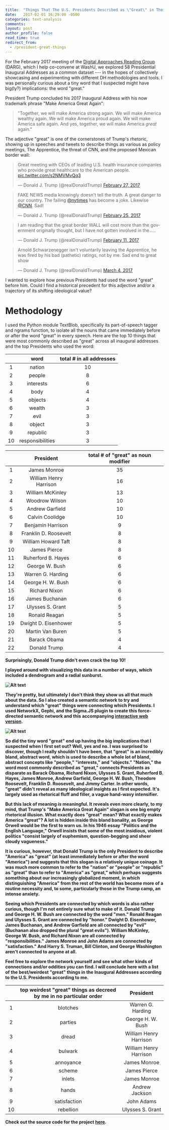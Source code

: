 ```yaml
---
title:  "Things That The U.S. Presidents Described as \"Great\" in Their Inaugural Addresses"
date:   2017-02-01 16:29:00 -0500
categories: text-analysis
comments: 
layout: post
author_profile: false
read_time: true
redirect_from:
  - /president-great-things
---
```


For the February 2017 meeting of the [Digital Approaches Reading Group](http://sites.wustl.edu/darg) (DARG), which I help co-convene at WashU, we explored 58 Presidential Inaugural Addresses as a common dataset --- in the hopes of collectively showcasing and experimenting with different DH methodologies and tools. I was personally curious about a tiny word that I suspected might have big(ly?) implications: the word "great."

President Trump concluded his 2017 Inaugural Address with his now trademark phrase "Make America Great Again":
>"Together, we will make America strong again. We will make America wealthy again. We will make America proud again. We will make America safe again. And yes, together, we will make America *great* again."

The adjective "great" is one of the cornerstones of Trump's rhetoric, showing up in speeches and tweets to describe things as various as policy meetings, The Apprentice, the threat of CNN, and the proposed Mexican border wall:


<blockquote class="twitter-tweet" data-lang="en"><p lang="en" dir="ltr">Great meeting with CEOs of leading U.S. health insurance companies who provide great healthcare to the American people. <a href="https://t.co/s2NMVMvQq3">pic.twitter.com/s2NMVMvQq3</a></p>&mdash; Donald J. Trump (@realDonaldTrump) <a href="https://twitter.com/realDonaldTrump/status/836261209540288513">February 27, 2017</a></blockquote>
<script async src="//platform.twitter.com/widgets.js" charset="utf-8"></script>

<blockquote class="twitter-tweet" data-lang="en"><p lang="en" dir="ltr">FAKE NEWS media knowingly doesn&#39;t tell the truth. A great danger to our country. The failing <a href="https://twitter.com/nytimes">@nytimes</a> has become a joke. Likewise <a href="https://twitter.com/CNN">@CNN</a>. Sad!</p>&mdash; Donald J. Trump (@realDonaldTrump) <a href="https://twitter.com/realDonaldTrump/status/835325771858251776">February 25, 2017</a></blockquote>
<script async src="//platform.twitter.com/widgets.js" charset="utf-8"></script>

<blockquote class="twitter-tweet" data-lang="en"><p lang="en" dir="ltr">I am reading that the great border WALL will cost more than the government originally thought, but I have not gotten involved in the.....</p>&mdash; Donald J. Trump (@realDonaldTrump) <a href="https://twitter.com/realDonaldTrump/status/830405706255912960">February 11, 2017</a></blockquote>
<script async src="//platform.twitter.com/widgets.js" charset="utf-8"></script>

<blockquote class="twitter-tweet" data-lang="en"><p lang="en" dir="ltr">Arnold Schwarzenegger isn&#39;t voluntarily leaving the Apprentice, he was fired by his bad (pathetic) ratings, not by me. Sad end to great show</p>&mdash; Donald J. Trump (@realDonaldTrump) <a href="https://twitter.com/realDonaldTrump/status/838016045222854656">March 4, 2017</a></blockquote>
<script async src="//platform.twitter.com/widgets.js" charset="utf-8"></script>

I wanted to explore how previous Presidents had used the word "great" before him. Could I find a historical precedent for this adjective and/or a trajectory of its shifting ideological value?

# Methodology

I used the Python module TextBlob, specifically its part-of-speech tagger and ngrams function, to isolate all the nouns that came immediately before or after the word "great" in every speech. Here are the top 10 things that were most commonly described as "great" across all inaugural addresses and the top Presidents who used the word:



| | word      | total # in all addresses |
|:-----------:|:-------------------------:|:--:|
| 1 | nation    | 10                      |
| 2 | people    | 8                       |
| 3 | interests | 6                       |
| 4 | body      | 4                       |
| 5 | objects   | 4                       |
| 6 | wealth    | 3                       |
| 7 | evil      | 3                       |
| 8 | object    | 3                       |
| 9 | republic  | 3                       |
| 10 | responsibilities  | 3                       |


<b>

<b>

|    | President | total # of "great" as noun modifier |
|:----:|:------------------------:|:----:|
| 1  | James Monroe           | 35 |
| 2  | William Henry Harrison | 16 |
| 3  | William McKinley       | 13 |
| 4  | Woodrow Wilson         | 10 |
| 5  | Andrew Garfield        | 10 |
| 6  | Calvin Coolidge        | 10 |
| 7  | Benjamin Harrison      | 9  |
| 8  | Franklin D. Roosevelt  | 8  |
| 9  | William Howard Taft    | 8  |
| 10 | James Pierce           | 8  |
| 11 | Ruherford B. Hayes     | 6  |
| 12 | George W. Bush         | 6  |
| 13 | Warren G. Harding      | 6  |
| 14 | George H. W. Bush      | 6  |
| 15 | Richard Nixon          | 6  |
| 16 | James Buchanan         | 6  |
| 17 | Ulysses S. Grant       | 5  |
| 18 | Ronald Reagan          | 5  |
| 19 | Dwight D. Eisenhower   | 5  |
| 20 | Martin Van Buren       | 5  |
| 21 | Barack Obama           | 4  |
| 22 | Donald Trump           | 4  |

<b>

Surprisingly, Donald Trump didn't even crack the top 10!

I played around with visualizing this data in a number of ways, which included a dendrogram and a radial sunburst.

![Alt text](../assets/img/dendrogram.svg)

They're pretty, but ultimately I don't think they show us all that much about the data. So I also created a semantic network to try and understand which "great" things were connecting which Presidents. I used NetworkX, Gephi, and the Sigma.JS plugin to create this force-directed semantic network and this accompanying [interactive web version](/network/index.html).

![Alt text](../../../assets/img/gephi_network.svg)

So did the tiny word "great" end up having the big implications that I suspected when I first set out? Well, yes and no. I was surprised to discover, though I really shouldn't have been, that "great" is an incredibly bland, abstract word, which is used to describe a whole lot of bland, abstract concepts like "people," "interests," and "objects." "Nation," the word most commonly described as "great," connects Presidents as disparate as Barack Obama, Richard Nixon, Ulysses S. Grant, Ruherford B. Hayes, James Monroe, Andrew Garfield, George H. W. Bush, Theodore Roosevelt, Franklin D. Roosevelt, and Jimmy Carter. In other words, "great" didn't reveal as many ideological insights as I first expected. It's largely used as rhetorical fluff and filler, a vague hand-wavy intensifier.

But this lack of meaning *is* meaningful. It reveals even more clearly, to my mind, that Trump's "Make America Great Again" slogan is one big empty rhetorical illusion. What exactly does "great" mean? What exactly makes America "great"? A lot is hidden inside this bland banality, as George Orwell would be the first to warn us. In his 1946 essay "Politics and the English Language," Orwell insists that some of the most insidious, violent politics "consist largely of euphemism, question-begging and sheer cloudy vagueness." 

It is curious, however, that Donald Trump is the only President to describe "America" as "great" (at least immediately before or after the word "America") and suggests that this slogan is a relatively unique coinage. It was much more common to refer to the "nation" or "people" or "republic" as "great" than to refer to "America" as "great," which perhaps suggests something about our increasingly globalized moment, in which distinguishing "America" from the rest of the world has become more of a routine necessity and, to some, particularly those in the Trump camp, an intense anxiety.


Seeing which Presidents are connected by which words is also rather curious, though I'm not entirely sure what to make of it. Donald Trump and George H. W. Bush are connected by the word "men." Ronald Reagan and Ulysses S. Grant are connected by "honor." Dwight D. Eisenhower, James Buchanan, and Andrew Garfield are all connected by "evil" (Buchanan also dropped the plural "great evil*s*"). William McKinley, George W. Bush, and Richard Nixon are all connected by "responsibilities." James Monroe and John Adams are connected by "satisfaction." And Harry S. Truman, Bill Clinton, and George Washington aren't connected to anyone at all.

Feel free to explore the network yourself and see what other kinds of connections and/or oddities you can find. I will conclude here with a list of the best/weirdest "great" things in the Inaugural Addresses according to the U.S. Presidents according to me. 

| | top weirdest "great" things as decreed by me in no particular order     | President |
|:-----------:|:-------------------------:|:--:|
| 1 | blotches    |    Warren G. Harding                 |
| 2 | parties   |      George H. W. Bush                  |
| 3 | dread |               William Henry Harrison        |
| 4 | bulwark      |        William Henry Harrison                |
| 5 | annoyance  |          James Monroe            |
| 6 | scheme    |   James Pierce                   |
| 7 | inlets      |    James Monroe                  |
| 8 | hands   |      Andrew Jackson              |
| 9 | satisfaction  |     John Adams                |
| 10 | rebellion  |      Ulysses S. Grant                 |


<b>

Check out the source code for the project [here](https://github.com/melaniewalsh/inaugural_addresses).
  

